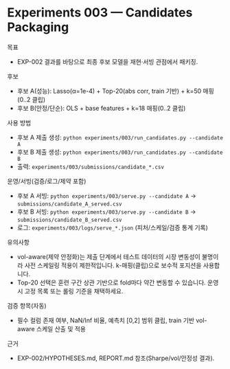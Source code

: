 # Experiments 003 — Candidates Packaging

목표
- EXP-002 결과를 바탕으로 최종 후보 모델을 재현·서빙 관점에서 패키징.

후보
- 후보 A(성능): Lasso(α=1e-4) + Top-20(abs corr, train 기반) + k=50 매핑(0..2 클립)
- 후보 B(안정/단순): OLS + base features + k=18 매핑(0..2 클립)

사용 방법
- 후보 A 제출 생성: `python experiments/003/run_candidates.py --candidate A`
- 후보 B 제출 생성: `python experiments/003/run_candidates.py --candidate B`
- 출력: `experiments/003/submissions/candidate_*.csv`

운영/서빙(검증/로그/제약 포함)
- 후보 A 서빙: `python experiments/003/serve.py --candidate A` → `submissions/candidate_A_served.csv`
- 후보 B 서빙: `python experiments/003/serve.py --candidate B` → `submissions/candidate_B_served.csv`
- 로그: `experiments/003/logs/serve_*.json` (피처/스케일/검증 통계 기록)

유의사항
- vol-aware(제약 안정화)는 제출 단계에서 테스트 데이터의 시장 변동성이 불명이라 사전 스케일링 적용이 제한적입니다. k-매핑(클립)으로 보수적 포지션을 사용합니다.
- Top-20 선택은 훈련 구간 상관 기반으로 fold마다 약간 변동할 수 있습니다. 운영 시 고정 목록 또는 롤링 기준을 채택하세요.

검증 항목(자동)
- 필수 컬럼 존재 여부, NaN/Inf 비율, 예측치 [0,2] 범위 클립, train 기반 vol-aware 스케일 산출 및 적용

근거
- EXP-002/HYPOTHESES.md, REPORT.md 참조(Sharpe/vol/안정성 결과).
